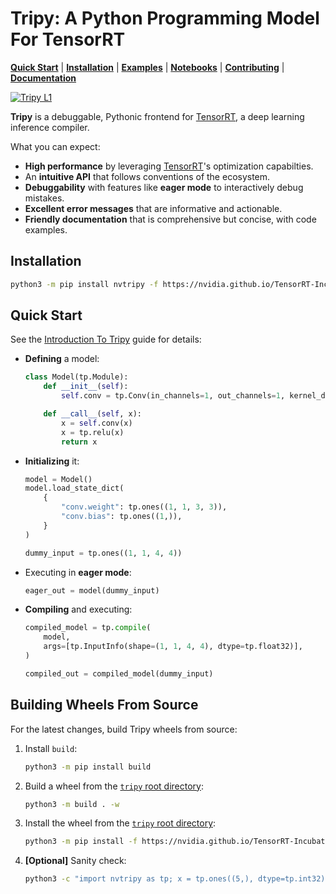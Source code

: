 
# Tripy: A Python Programming Model For TensorRT

[**Quick Start**](#quick-start)
| [**Installation**](#installation)
| [**Examples**](https://github.com/NVIDIA/TensorRT-Incubator/tree/main/tripy/examples)
| [**Notebooks**](https://github.com/NVIDIA/TensorRT-Incubator/tree/main/tripy/notebooks)
| [**Contributing**](https://github.com/NVIDIA/TensorRT-Incubator/blob/main/tripy/CONTRIBUTING.md)
| [**Documentation**](https://nvidia.github.io/TensorRT-Incubator/)

<!-- Tripy: DOC: OMIT Start -->
[![Tripy L1](https://github.com/NVIDIA/TensorRT-Incubator/actions/workflows/tripy-l1.yml/badge.svg)](https://github.com/NVIDIA/TensorRT-Incubator/actions/workflows/tripy-l1.yml)
<!-- Tripy: DOC: OMIT End -->

**Tripy** is a debuggable, Pythonic frontend for [TensorRT](https://developer.nvidia.com/tensorrt),
a deep learning inference compiler.

What you can expect:

- **High performance** by leveraging [TensorRT](https://developer.nvidia.com/tensorrt)'s optimization capabilties.
- An **intuitive API** that follows conventions of the ecosystem.
- **Debuggability** with features like **eager mode** to interactively debug mistakes.
- **Excellent error messages** that are informative and actionable.
- **Friendly documentation** that is comprehensive but concise, with code examples.


## Installation

```bash
python3 -m pip install nvtripy -f https://nvidia.github.io/TensorRT-Incubator/packages.html
```


## Quick Start

See the
[Introduction To Tripy](https://nvidia.github.io/TensorRT-Incubator/pre0_user_guides/00-introduction-to-tripy.html)
guide for details:

<!-- Tripy: DOC: NO_PRINT_LOCALS Start -->
- **Defining** a model:

    ```py
    class Model(tp.Module):
        def __init__(self):
            self.conv = tp.Conv(in_channels=1, out_channels=1, kernel_dims=[3, 3])

        def __call__(self, x):
            x = self.conv(x)
            x = tp.relu(x)
            return x
    ```

- **Initializing** it:

    ```py
    model = Model()
    model.load_state_dict(
        {
            "conv.weight": tp.ones((1, 1, 3, 3)),
            "conv.bias": tp.ones((1,)),
        }
    )

    dummy_input = tp.ones((1, 1, 4, 4))
    ```

- Executing in **eager mode**:

    ```py
    eager_out = model(dummy_input)
    ```

- **Compiling** and executing:

    ```py
    compiled_model = tp.compile(
        model,
        args=[tp.InputInfo(shape=(1, 1, 4, 4), dtype=tp.float32)],
    )

    compiled_out = compiled_model(dummy_input)
    ```
<!-- Tripy: DOC: NO_PRINT_LOCALS End -->


<!-- Tripy: DOC: OMIT Start -->
## Building Wheels From Source

For the latest changes, build Tripy wheels from source:

1. Install `build`:

    ```bash
    python3 -m pip install build
    ```

2. Build a wheel from the [`tripy` root directory](.):

    ```bash
    python3 -m build . -w
    ```

3. Install the wheel from the [`tripy` root directory](.):

    ```bash
    python3 -m pip install -f https://nvidia.github.io/TensorRT-Incubator/packages.html dist/nvtripy-*.whl
    ```

4. **[Optional]** Sanity check:

    ```bash
    python3 -c "import nvtripy as tp; x = tp.ones((5,), dtype=tp.int32); assert x.tolist() == [1] * 5"
    ```
<!-- Tripy: DOC: OMIT End -->
